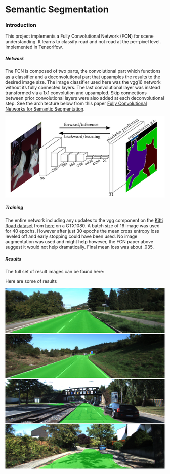 # Semantic Segmentation
### Introduction

This project implements a Fully Convolutional Network (FCN) for scene understanding. It learns to classify road and not road at the per-pixel level. Implemented in Tensorlfow.

##### Network

The FCN is composed of two parts, the convolutional part which functions as a classifier and a deconvolutional part that upsamples the results to the desired image size. The image classifier used here was the vgg16 network without its fully connected layers. The last convolutional layer was instead transformed via a 1x1 convolution and upsampled. Skip connections between prior convolutional layers were also added at each deconvolutional step. See the architecture below from this paper [Fully Convolutional Networks for Semantic Segmentation](https://people.eecs.berkeley.edu/~jonlong/long_shelhamer_fcn.pdf).

![](images/fcn.png)


##### Training
The entire network including any updates to the vgg component on the [Kitti Road dataset](http://www.cvlibs.net/datasets/kitti/eval_road.php) from [here](http://www.cvlibs.net/download.php?file=data_road.zip) on a GTX1080. A batch size of 16 image was used for 40 epochs. However after just 30 epochs the mean cross entropy loss leveled off and early stopping could have been used. No image augmentation was used and might help however, the FCN paper above suggest it would not help dramatically. Final mean loss was about .035.


##### Results

The full set of result images can be found here:

Here are some of results

![](images/um_000040.png)
![](images/umm_000032.png)
![](images/umm_000067.png)
![](images/uu_000057.png)

